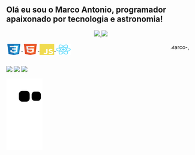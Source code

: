 ## Olá eu sou o Marco Antonio, programador apaixonado por tecnologia e astronomia!
<div align="center">
  <a href="https://github.com/MarcoMacias">
  <img height="180em" src="https://github-readme-stats.vercel.app/api?username=marcomacias&show_icons=true&theme=dracula&include_all_commits=true&count_private=true"/>
  <img height="180em" src="https://github-readme-stats.vercel.app/api/top-langs/?username=marcomacias&layout=compact&langs_count=7&theme=dracula"/>
</div>
<div style="display: inline_block"><br>
  
  <img align="center" alt="MarcoMarcoMarco-CSS" height="30" width="40" src="https://raw.githubusercontent.com/devicons/devicon/master/icons/css3/css3-original.svg">
  <img align="center" alt="Marco-HTML" height="30" width="40" src="https://raw.githubusercontent.com/devicons/devicon/master/icons/html5/html5-original.svg">
  <img align="center" alt="Marco-Js" height="30" width="40" src="https://raw.githubusercontent.com/devicons/devicon/master/icons/javascript/javascript-plain.svg">
  <img align="center" alt="MarcoMarcoReact" height="30" width="40" src="https://raw.githubusercontent.com/devicons/devicon/master/icons/react/react-original.svg">
  <img align="right" alt="Marco-pic" height="150" style="border-radius:100%;" src="https://cdn.discordapp.com/attachments/669349508831772683/928753414983278672/69091930.png?width=676&height=676">
</div>
  
  ##
 
<div> 
  <a href="https://www.youtube.com/channel/UC_-uuuZbY0AAt9CViNzvc-Q" target="_blank"><img src="https://img.shields.io/badge/YouTube-FF0000?style=for-the-badge&logo=youtube&logoColor=white" target="_blank"></a>
 	<a href="https://www.twitch.tv/m4rcomacias" target="_blank"><img src="https://img.shields.io/badge/Twitch-9146FF?style=for-the-badge&logo=twitch&logoColor=white" target="_blank"></a>
  <a href = "mailto:contatorafaballerini@gmail.com"><img src="https://img.shields.io/badge/-Gmail-%23333?style=for-the-badge&logo=gmail&logoColor=white" target="_blank"></a>
 
  ![Snake animation](https://github.com/rafaballerini/rafaballerini/blob/output/github-contribution-grid-snake.svg)
 
</div>
